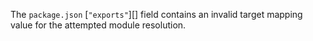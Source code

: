 
The `package.json` [`"exports"`][] field contains an invalid target mapping
value for the attempted module resolution.

<a id="ERR_INVALID_PERFORMANCE_MARK"></a>
